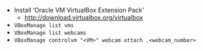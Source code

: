 * Install ‘Oracle VM VirtualBox Extension Pack’
  * <http://download.virtualbox.org/virtualbox>
* `VBoxManage list vms`
* `VBoxManage list webcams`
* `VBoxManage controlvm "<VM>" webcam attach .<webcam_number>`
